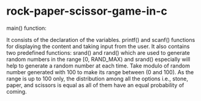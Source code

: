# rock-paper-scissor-game-in-c


main() function: 

It consists of the declaration of the variables.
printf() and scanf() functions for displaying the content and taking input from the user. It also contains  two predefined functions:
srand() and rand() which are used to generate random numbers in the range [0, RAND_MAX) and srand() especially will help to generate a random number at each time.
Take modulo of random number generated with 100 to make its range between (0 and 100).
As the range is up to 100 only, the distribution among all the options i.e., stone, paper, and scissors is equal as all of them have an equal probability of coming.
